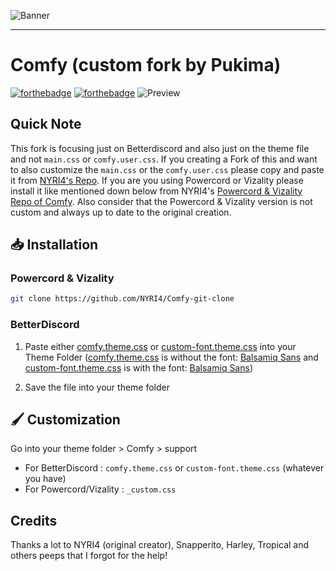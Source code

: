 ![Banner](https://nyri4.github.io/Comfy/assets/banner.png)

---

# Comfy (custom fork by Pukima)
[![forthebadge](https://forthebadge.com/images/badges/built-with-love.svg)](https://forthebadge.com)
[![forthebadge](https://forthebadge.com/images/badges/uses-css.svg)](https://forthebadge.com)
![Preview](https://i.imgur.com/55i49Ch.png)

## Quick Note
This fork is focusing just on Betterdiscord and also just on the theme file and not `main.css` or `comfy.user.css`. If you creating a Fork of this and want to also customize the `main.css` or the `comfy.user.css` please copy and paste it from [NYRI4's Repo](https://github.com/NYRI4/Comfy). If you are you using Powercord or Vizality please install it like mentioned down below from NYRI4's [Powercord & Vizality Repo of Comfy](https://github.com/NYRI4/Comfy-git-clone). Also consider that the Powercord & Vizality version is not custom and always up to date to the original creation.

## 📥 Installation

### Powercord & Vizality

```sh
git clone https://github.com/NYRI4/Comfy-git-clone
```

### BetterDiscord

1. Paste either [comfy.theme.css](https://github.com/Pukimaa/Comfy/blob/master/betterdiscord/comfy.theme.css) or [custom-font.theme.css](https://github.com/Pukimaa/Comfy/blob/master/betterdiscord/custom-font.theme.css) into your Theme Folder ([comfy.theme.css](https://github.com/Pukimaa/Comfy/blob/master/betterdiscord/comfy.theme.css) is without the font: [Balsamiq Sans](https://fonts.google.com/specimen/Balsamiq+Sans?preview.text_type=custom) and [custom-font.theme.css](https://github.com/Pukimaa/Comfy/blob/master/betterdiscord/custom-font.theme.css) is with the font: [Balsamiq Sans](https://fonts.google.com/specimen/Balsamiq+Sans?preview.text_type=custom))

2. Save the file into your theme folder

## 🖌️ Customization
Go into your theme folder > Comfy > support
- For BetterDiscord : `comfy.theme.css` or `custom-font.theme.css` (whatever you have)
- For Powercord/Vizality : `_custom.css`

## Credits

Thanks a lot to NYRI4 (original creator), Snapperito, Harley, Tropical and others peeps that I forgot for the help!
